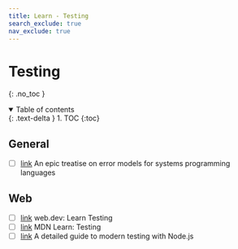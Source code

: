 ```yaml
---
title: Learn - Testing
search_exclude: true
nav_exclude: true
---
```


<!-- prettier-ignore-start -->
# Testing
{: .no_toc }

<details open markdown="block">
  <summary>
    Table of contents
  </summary>
  {: .text-delta }
1. TOC
{:toc}
</details>

<!-- prettier-ignore-end -->

## General

-   [ ] [link](https://typesanitizer.com/blog/errors.html) An epic treatise on error models for systems programming languages

## Web

-   [ ] [link](https://web.dev/learn/testing) web.dev: Learn Testing
-   [ ] [link](https://developer.mozilla.org/en-US/docs/Learn_web_development/Extensions/Testing) MDN Learn: Testing
-   [ ] [link](https://github.com/goldbergyoni/nodejs-testing-best-practices?ck_subscriber_id=2308324911#readme) A detailed guide to modern testing with Node.js
